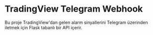 # TradingView Telegram Webhook
Bu proje TradingView'dan gelen alarm sinyallerini Telegram üzerinden iletmek için Flask tabanlı bir API içerir.